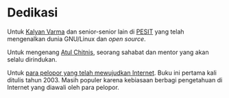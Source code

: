 # Dedikasi

Untuk [Kalyan Varma](http://www.kalyanvarma.net/) dan senior-senior lain di [PESIT](http://www.pes.edu/) yang telah mengenalkan dunia GNU/Linux dan _open source_.

Untuk mengenang [Atul Chitnis](http://www.nextbigwhat.com/atul-chitnis-obituary-297/), seorang sahabat dan mentor yang akan selalu dirindukan.

Untuk [para pelopor yang telah mewujudkan Internet](http://www.ibiblio.org/pioneers/index.html). Buku ini pertama kali ditulis tahun 2003. Masih populer karena kebiasaan berbagi pengetahuan di Internet yang diawali oleh para pelopor.